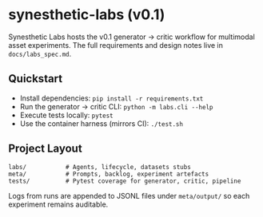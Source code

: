 # synesthetic-labs (v0.1)

Synesthetic Labs hosts the v0.1 generator → critic workflow for multimodal asset experiments. The full requirements and design notes live in `docs/labs_spec.md`.

## Quickstart
- Install dependencies: `pip install -r requirements.txt`
- Run the generator → critic CLI: `python -m labs.cli --help`
- Execute tests locally: `pytest`
- Use the container harness (mirrors CI): `./test.sh`

## Project Layout
```
labs/           # Agents, lifecycle, datasets stubs
meta/           # Prompts, backlog, experiment artefacts
tests/          # Pytest coverage for generator, critic, pipeline
```

Logs from runs are appended to JSONL files under `meta/output/` so each experiment remains auditable.
